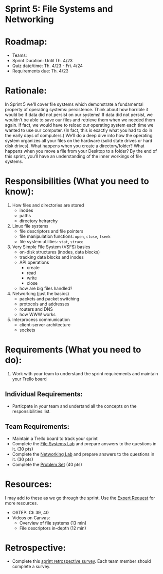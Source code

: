 # Sprint 5: File Systems and Networking

# Roadmap:
* Teams:
* Sprint Duration: Until Th. 4/23
* Quiz date/time: Th. 4/23 - Fri. 4/24
* Requirements due: Th. 4/23

# Rationale: 
In Sprint 5 we'll cover file systems which demonstrate a fundamental property of operating systems: persistence.  Think about how horrible it would be if data did not persist on our systems!  If data did not persist, we wouldn't be able to save our files and retrieve them when we needed them again.  If fact, we would have to reload our operating system each time we wanted to use our computer.  (In fact, this is exactly what you had to do in the early days of computers.)  We'll do a deep dive into how the operating system organizes all your files on the hardware (solid state drives or hard disk drives).  What happens when you create a directory/folder?  What happens when you move a file from your Desktop to a folder?  By the end of this sprint, you'll have an understanding of the inner workings of file systems.

# Responsibilities (What you need to know):
1. How files and directories are stored
   * inodes
   * paths
   * directory heirarchy
2. Linux file systems
   * file descriptors and file pointers
   * file manipulation functions: `open`, `close`, `lseek`
   * file system utilities: `stat`, `strace`
3. Very Simple File System (VSFS) basics
   * on-disk structures (inodes, data blocks)
   * tracking data blocks and inodes
   * API operations
      * create
      * read
      * write
      * close
   * how are big files handled?
4. Networking (just the basics)
   * packets and packet switching
   * protocols and addresses
   * routers and DNS
   * how WWW works
5. Interprocess communication
   * client-server architecture
   * sockets 

# Requirements (What you need to do):
1.  Work with your team to understand the sprint requirements and maintain your Trello board

## Individual Requirements:
   * Particpate in your team and undertand all the concepts on the responsibilities list. 

## Team Requirements:
   * Maintain a Trello board to track your sprint
   * Complete the [File Systems Lab](./fs_lab.md) and prepare answers to the questions in it. (30 pts)
   * Complete the [Networking Lab](./networking_lab.md) and prepare answers to the questions in it. (30 pts)
   * Complete the [Problem Set](./problem_set.pdf)  (40 pts)
   
# Resources:  
I may add to these as we go through the sprint.  Use the [Expert Request](https://rollins.co1.qualtrics.com/jfe/form/SV_0jNfbBpN1clDJfn?course=cms310s20&sprint=5) for more resources. 
   * OSTEP: Ch 39, 40
   * Videos on Canvas:
     * Overview of file systems (13 min)
     * File descriptors in-depth (12 min)


# Retrospective:
  * Complete this [sprint retrospective survey](https://rollins.co1.qualtrics.com/jfe/form/SV_3rAIzhpHFYbIixf?course=330s20&sprint=5).  Each team member should complete a survey.
